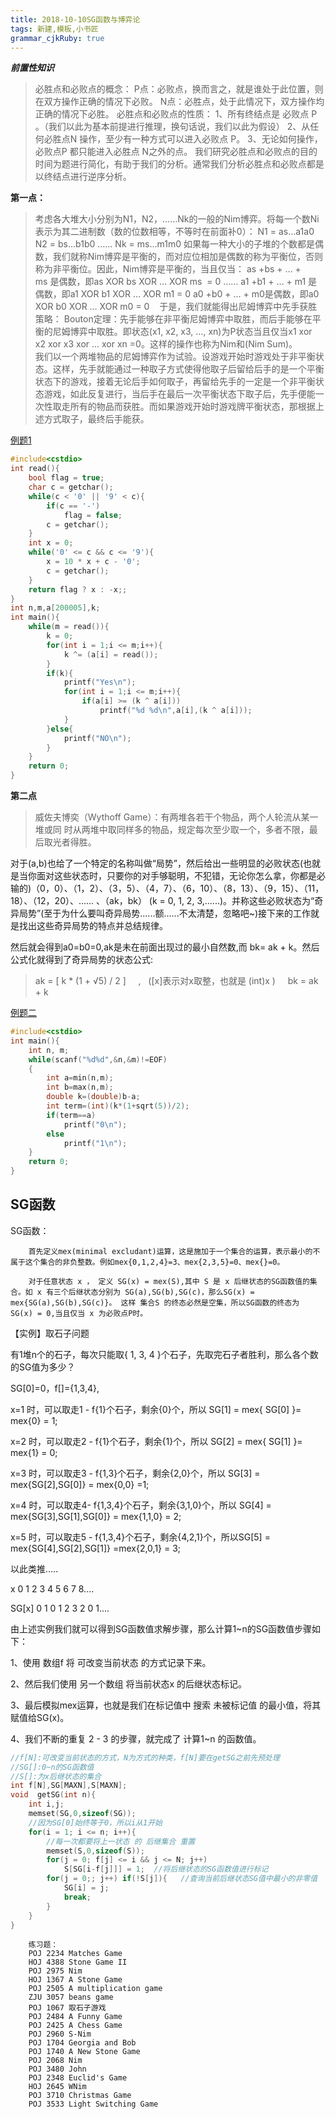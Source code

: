 ```yaml
---
title: 2018-10-10SG函数与博弈论
tags: 新建,模板,小书匠
grammar_cjkRuby: true
---
```


***前置性知识***
>必胜点和必败点的概念：
       P点：必败点，换而言之，就是谁处于此位置，则在双方操作正确的情况下必败。
       N点：必胜点，处于此情况下，双方操作均正确的情况下必胜。
必胜点和必败点的性质：
        1、所有终结点是 必败点 P 。（我们以此为基本前提进行推理，换句话说，我们以此为假设）
        2、从任何必胜点N 操作，至少有一种方式可以进入必败点 P。
        3、无论如何操作，必败点P 都只能进入必胜点 N之外的点。
我们研究必胜点和必败点的目的时间为题进行简化，有助于我们的分析。通常我们分析必胜点和必败点都是以终结点进行逆序分析。

**第一点：**

>考虑各大堆大小分别为N1，N2，……Nk的一般的Nim博弈。将每一个数Ni表示为其二进制数（数的位数相等，不等时在前面补0）：
N1 = as…a1a0
N2 = bs…b1b0
……
Nk = ms…m1m0
如果每一种大小的子堆的个数都是偶数，我们就称Nim博弈是平衡的，而对应位相加是偶数的称为平衡位，否则称为非平衡位。因此，Nim博弈是平衡的，当且仅当：
as +bs + … + ms 是偶数，即as XOR bs XOR … XOR ms  = 0
……
a1 +b1 + … + m1 是偶数，即a1 XOR b1 XOR … XOR m1 = 0
a0 +b0 + … + m0是偶数，即a0 XOR b0 XOR … XOR m0 = 0
   
于是，我们就能得出尼姆博弈中先手获胜策略：
Bouton定理：先手能够在非平衡尼姆博弈中取胜，而后手能够在平衡的尼姆博弈中取胜。即状态(x1, x2, x3, …, xn)为P状态当且仅当x1 xor x2 xor x3 xor … xor xn =0。这样的操作也称为Nim和(Nim
 Sum)。
        我们以一个两堆物品的尼姆博弈作为试验。设游戏开始时游戏处于非平衡状态。这样，先手就能通过一种取子方式使得他取子后留给后手的是一个平衡状态下的游戏，接着无论后手如何取子，再留给先手的一定是一个非平衡状态游戏，如此反复进行，当后手在最后一次平衡状态下取子后，先手便能一次性取走所有的物品而获胜。而如果游戏开始时游戏牌平衡状态，那根据上述方式取子，最终后手能获。
		
[例题1](https://vjudge.net/contest/260386#problem/Q)
~~~cpp
#include<cstdio>
int read(){
	bool flag = true;
	char c = getchar();
	while(c < '0' || '9' < c){
		if(c == '-')
			flag = false;
		c = getchar();
	}
	int x = 0;
	while('0' <= c && c <= '9'){
		x = 10 * x + c - '0';
		c = getchar();
	}
	return flag ? x : -x;;
}
int n,m,a[200005],k;
int main(){
	while(m = read()){
		k = 0;
		for(int i = 1;i <= m;i++){
			k ^= (a[i] = read());
		}
		if(k){
			printf("Yes\n");
			for(int i = 1;i <= m;i++){
				if(a[i] >= (k ^ a[i]))
					printf("%d %d\n",a[i],(k ^ a[i]));
			}
		}else{
			printf("NO\n");
		}
	}
	return 0;
} 
~~~
		
**第二点**
> 威佐夫博奕（Wythoff Game）：有两堆各若干个物品，两个人轮流从某一堆或同
> 时从两堆中取同样多的物品，规定每次至少取一个，多者不限，最后取光者得胜。

对于(a,b)也给了一个特定的名称叫做“局势”，然后给出一些明显的必败状态(也就是当你面对这些状态时，只要你的对手够聪明，不犯错，无论你怎么拿，你都是必输的)（0，0）、（1，2）、（3，5）、（4，7）、（6，10）、（8，13）、（9，15）、（11，18）、（12，20）、......
 、（ak，bk） (k = 0, 1, 2, 3,......)。并称这些必败状态为“奇异局势”(至于为什么要叫奇异局势......额......不太清楚，忽略吧~)接下来的工作就是找出这些奇异局势的特点并总结规律。

然后就会得到a0=b0=0,ak是未在前面出现过的最小自然数,而 bk= ak + k。然后公式化就得到了奇异局势的状态公式:
                                  
>ak = [ k * (1 + √5) / 2 ]     ,   ([x]表示对x取整，也就是 (int)x )    
>bk = ak + k

[例题二](https://vjudge.net/contest/260386#problem/R)
~~~cpp
#include<cstdio>
int main(){
    int n, m;
    while(scanf("%d%d",&n,&m)!=EOF)
    {
        int a=min(n,m);
        int b=max(n,m);
        double k=(double)b-a;
        int term=(int)(k*(1+sqrt(5))/2);
        if(term==a)
            printf("0\n");
        else
            printf("1\n");
    }
    return 0;
}
~~~
## SG函数

SG函数：

        首先定义mex(minimal excludant)运算，这是施加于一个集合的运算，表示最小的不属于这个集合的非负整数。例如mex{0,1,2,4}=3、mex{2,3,5}=0、mex{}=0。

        对于任意状态 x ， 定义 SG(x) = mex(S),其中 S 是 x 后继状态的SG函数值的集合。如 x 有三个后继状态分别为 SG(a),SG(b),SG(c)，那么SG(x) = mex{SG(a),SG(b),SG(c)}。 这样 集合S 的终态必然是空集，所以SG函数的终态为 SG(x) = 0,当且仅当 x 为必败点P时。

【实例】取石子问题

有1堆n个的石子，每次只能取{ 1, 3, 4 }个石子，先取完石子者胜利，那么各个数的SG值为多少？

SG[0]=0，f[]={1,3,4},

x=1 时，可以取走1 - f{1}个石子，剩余{0}个，所以 SG[1] = mex{ SG[0] }= mex{0} = 1;

x=2 时，可以取走2 - f{1}个石子，剩余{1}个，所以 SG[2] = mex{ SG[1] }= mex{1} = 0;

x=3 时，可以取走3 - f{1,3}个石子，剩余{2,0}个，所以 SG[3] = mex{SG[2],SG[0]} = mex{0,0} =1;

x=4 时，可以取走4-  f{1,3,4}个石子，剩余{3,1,0}个，所以 SG[4] = mex{SG[3],SG[1],SG[0]} = mex{1,1,0} = 2;

x=5 时，可以取走5 - f{1,3,4}个石子，剩余{4,2,1}个，所以SG[5] = mex{SG[4],SG[2],SG[1]} =mex{2,0,1} = 3;

以此类推.....

   x        0  1  2  3  4  5  6  7  8....

SG[x]    0  1  0  1  2  3  2  0  1....

由上述实例我们就可以得到SG函数值求解步骤，那么计算1~n的SG函数值步骤如下：

1、使用 数组f 将 可改变当前状态 的方式记录下来。

2、然后我们使用 另一个数组 将当前状态x 的后继状态标记。

3、最后模拟mex运算，也就是我们在标记值中 搜索 未被标记值 的最小值，将其赋值给SG(x)。

4、我们不断的重复 2 - 3 的步骤，就完成了 计算1~n 的函数值。

~~~cpp
//f[N]:可改变当前状态的方式，N为方式的种类，f[N]要在getSG之前先预处理
//SG[]:0~n的SG函数值
//S[]:为x后继状态的集合
int f[N],SG[MAXN],S[MAXN];
void  getSG(int n){
    int i,j;
    memset(SG,0,sizeof(SG));
    //因为SG[0]始终等于0，所以i从1开始
    for(i = 1; i <= n; i++){
        //每一次都要将上一状态 的 后继集合 重置
        memset(S,0,sizeof(S));
        for(j = 0; f[j] <= i && j <= N; j++)
            S[SG[i-f[j]]] = 1;  //将后继状态的SG函数值进行标记
        for(j = 0;; j++) if(!S[j]){   //查询当前后继状态SG值中最小的非零值
            SG[i] = j;
            break;
        }
    }
}
~~~
		
		练习题：
		POJ 2234 Matches Game
		HOJ 4388 Stone Game II
		POJ 2975 Nim
		HOJ 1367 A Stone Game
		POJ 2505 A multiplication game
		ZJU 3057 beans game
		POJ 1067 取石子游戏
		POJ 2484 A Funny Game
		POJ 2425 A Chess Game
		POJ 2960 S-Nim
		POJ 1704 Georgia and Bob
		POJ 1740 A New Stone Game
		POJ 2068 Nim
		POJ 3480 John
		POJ 2348 Euclid's Game
		HOJ 2645 WNim
		POJ 3710 Christmas Game 
		POJ 3533 Light Switching Game